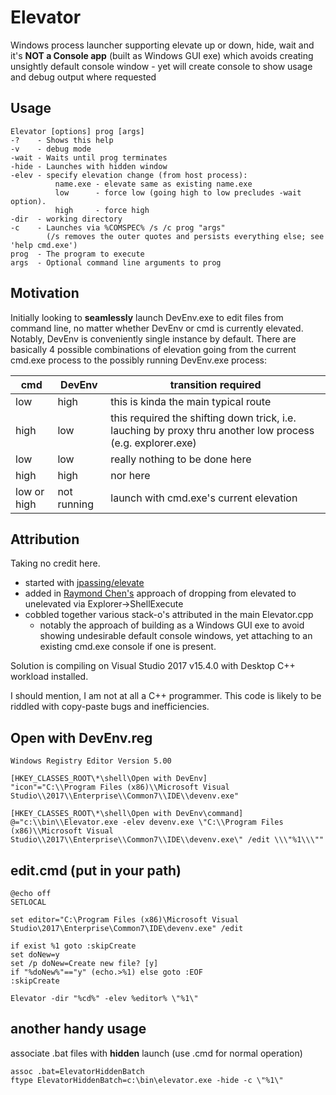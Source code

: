 # Elevator
Windows process launcher supporting elevate up or down, hide, wait and it's **NOT a Console app** (built as Windows GUI exe) which  avoids creating unsightly default console window - yet will create console to show usage and debug output where requested

## Usage
```
Elevator [options] prog [args]
-?    - Shows this help
-v    - debug mode
-wait - Waits until prog terminates
-hide - Launches with hidden window
-elev - specify elevation change (from host process):
          name.exe - elevate same as existing name.exe
          low      - force low (going high to low precludes -wait option).
          high     - force high
-dir  - working directory
-c    - Launches via %COMSPEC% /s /c prog "args"
        (/s removes the outer quotes and persists everything else; see 'help cmd.exe')
prog  - The program to execute
args  - Optional command line arguments to prog
```

## Motivation
Initially looking to **seamlessly** launch DevEnv.exe to edit files from command line, no matter whether DevEnv or cmd is currently elevated.  Notably, DevEnv is conveniently single instance by default. There are basically 4 possible combinations of elevation going from the current cmd.exe process to the possibly running DevEnv.exe process:

cmd | DevEnv | transition required
--- | --- | ---
low | high | this is kinda the main typical route 
high | low | this required the shifting down trick, i.e. lauching by proxy thru another low process (e.g. explorer.exe)
low | low | really nothing to be done here
high | high | nor here
low or high | not running | launch with cmd.exe's current elevation

## Attribution
Taking no credit here.
* started with [jpassing/elevate](https://github.com/jpassing/elevate)
* added in [Raymond Chen's](https://blogs.msdn.microsoft.com/oldnewthing/20131118-00/?p=2643) approach of dropping from elevated to unelevated via Explorer->ShellExecute
* cobbled together various stack-o's attributed in the main Elevator.cpp
  * notably the approach of building as a Windows GUI exe to avoid showing undesirable default console windows, yet attaching to an existing cmd.exe console if one is present.

Solution is compiling on Visual Studio 2017 v15.4.0 with Desktop C++ workload installed.

I should mention, I am not at all a C++ programmer.  This code is likely to be riddled with copy-paste bugs and inefficiencies.

## Open with DevEnv.reg
```
Windows Registry Editor Version 5.00

[HKEY_CLASSES_ROOT\*\shell\Open with DevEnv]
"icon"="C:\\Program Files (x86)\\Microsoft Visual Studio\\2017\\Enterprise\\Common7\\IDE\\devenv.exe"

[HKEY_CLASSES_ROOT\*\shell\Open with DevEnv\command]
@="c:\\bin\\Elevator.exe -elev devenv.exe \"C:\\Program Files (x86)\\Microsoft Visual Studio\\2017\\Enterprise\\Common7\\IDE\\devenv.exe\" /edit \\\"%1\\\""
```

## edit.cmd (put in your path)
```
@echo off
SETLOCAL

set editor="C:\Program Files (x86)\Microsoft Visual Studio\2017\Enterprise\Common7\IDE\devenv.exe" /edit

if exist %1 goto :skipCreate
set doNew=y
set /p doNew=Create new file? [y] 
if "%doNew%"=="y" (echo.>%1) else goto :EOF
:skipCreate

Elevator -dir "%cd%" -elev %editor% \"%1\"
```

## another handy usage
associate .bat files with **hidden** launch
(use .cmd for normal operation)
```
assoc .bat=ElevatorHiddenBatch
ftype ElevatorHiddenBatch=c:\bin\elevator.exe -hide -c \"%1\"
```
